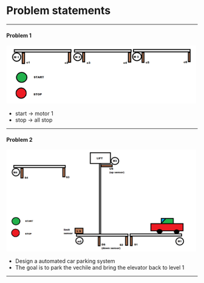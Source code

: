 # Problem statements
---
#### Problem 1

<img src="../../../assets/images/mitsubishi/problems/1.png" alt="problems/1.png" width="500"/>

- start -> motor 1 
- stop -> all stop

---

#### Problem 2

<img src="../../../assets/images/mitsubishi/problems/2.png" alt="problems/2.png" width="500"/>

- Design a automated car parking system
- The goal is to park the vechile and bring the elevator back to level 1

---

